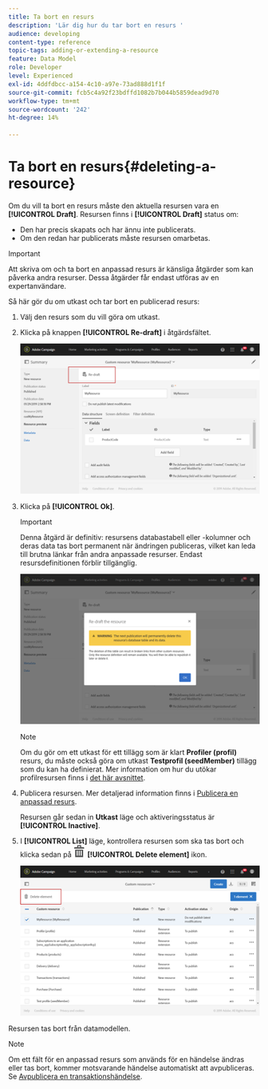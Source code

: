 ```yaml
---
title: Ta bort en resurs
description: 'Lär dig hur du tar bort en resurs '
audience: developing
content-type: reference
topic-tags: adding-or-extending-a-resource
feature: Data Model
role: Developer
level: Experienced
exl-id: 4ddfdbcc-a154-4c10-a97e-73ad888d1f1f
source-git-commit: fcb5c4a92f23bdffd1082b7b044b5859dead9d70
workflow-type: tm+mt
source-wordcount: '242'
ht-degree: 14%

---
```


# Ta bort en resurs{#deleting-a-resource}

Om du vill ta bort en resurs måste den aktuella resursen vara en **[!UICONTROL Draft]**. Resursen finns i **[!UICONTROL Draft]** status om:

* Den har precis skapats och har ännu inte publicerats.
* Om den redan har publicerats måste resursen omarbetas.

>[!IMPORTANT]
>
>Att skriva om och ta bort en anpassad resurs är känsliga åtgärder som kan påverka andra resurser. Dessa åtgärder får endast utföras av en expertanvändare.

Så här gör du om utkast och tar bort en publicerad resurs:

1. Välj den resurs som du vill göra om utkast.
1. Klicka på knappen **[!UICONTROL Re-draft]** i åtgärdsfältet.

   ![](assets/schema_extension_uc26.png)

1. Klicka på **[!UICONTROL Ok]**.

   >[!IMPORTANT]
   >
   >Denna åtgärd är definitiv: resursens databastabell eller -kolumner och deras data tas bort permanent när ändringen publiceras, vilket kan leda till brutna länkar från andra anpassade resurser. Endast resursdefinitionen förblir tillgänglig.

   ![](assets/schema_extension_uc27.png)

   >[!NOTE]
   >
   >Om du gör om ett utkast för ett tillägg som är klart **Profiler (profil)** resurs, du måste också göra om utkast **Testprofil (seedMember)** tillägg som du kan ha definierat. Mer information om hur du utökar profilresursen finns i [det här avsnittet](../../developing/using/extending-the-profile-resource-with-a-new-field.md).

1. Publicera resursen. Mer detaljerad information finns i [Publicera en anpassad resurs](../../developing/using/updating-the-database-structure.md#publishing-a-custom-resource).

   Resursen går sedan in **Utkast** läge och aktiveringsstatus är **[!UICONTROL Inactive]**.

1. I **[!UICONTROL List]** läge, kontrollera resursen som ska tas bort och klicka sedan på ![](assets/delete_darkgrey-24px.png) **[!UICONTROL Delete element]** ikon.

   ![](assets/schema_extension_uc28.png)

Resursen tas bort från datamodellen.

>[!NOTE]
>
>Om ett fält för en anpassad resurs som används för en händelse ändras eller tas bort, kommer motsvarande händelse automatiskt att avpubliceras. Se [Avpublicera en transaktionshändelse](../../channels/using/publishing-transactional-event.md#unpublishing-an-event).
